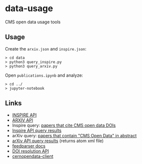 # data-usage
CMS open data usage tools

## Usage

Create the `arxiv.json` and `inspire.json`:
```
> cd data
> python3 query_inspire.py
> python3 query_arxiv.py
```

Open `publications.ipynb` and analyze:
```
> cd ../
> jupyter-notebook
```

## Links
* [INSPIRE API](https://github.com/inspirehep/rest-api-doc)
* [ARXIV API](https://info.arxiv.org/help/api/basics.html)
* Inspire query: [papers that cite CMS open data DOIs](https://inspirehep.net/literature?sort=mostrecent&size=25&page=1&q=references.reference.dois%3A10.7483%2FOPENDATA.CMS%2A)
* [Inspire API query results](https://inspirehep.net/api/literature?sort=mostrecent&size=25&page=1&q=references.reference.dois%3A10.7483%2FOPENDATA.CMS*)
* arXiv query: [papers that contain "CMS Open Data" in abstract](https://arxiv.org/search/?query=%22CMS+Open+Data%22&searchtype=all&source=header)
* [arXiv API query results](https://export.arxiv.org/api/query?search_query="CMS+Open+Data"&searchtype=all&source=header) (returns atom xml file)
* [feedparser docs](https://feedparser.readthedocs.io/en/latest/)
* [DOI resolution API](https://www.doi.org/the-identifier/resources/factsheets/doi-resolution-documentation)
* [cernopendata-client](https://cernopendata-client.readthedocs.io/en/latest/index.html)
